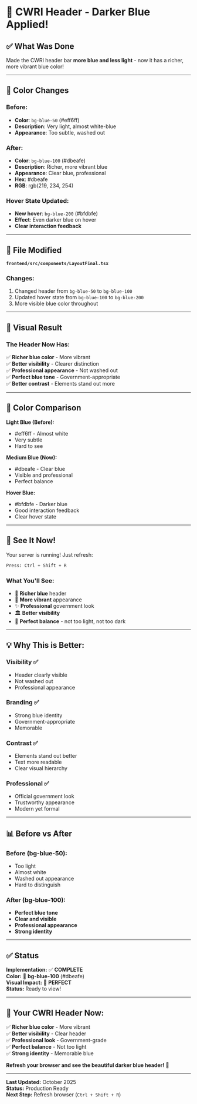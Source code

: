 # 💙 CWRI Header - Darker Blue Applied!

## ✅ What Was Done

Made the CWRI header bar **more blue and less light** - now it has a richer, more vibrant blue color!

---

## 🎨 Color Changes

### Before:
- **Color**: `bg-blue-50` (#eff6ff)
- **Description**: Very light, almost white-blue
- **Appearance**: Too subtle, washed out

### After:
- **Color**: `bg-blue-100` (#dbeafe)
- **Description**: Richer, more vibrant blue
- **Appearance**: Clear blue, professional
- **Hex**: #dbeafe
- **RGB**: rgb(219, 234, 254)

### Hover State Updated:
- **New hover**: `bg-blue-200` (#bfdbfe)
- **Effect**: Even darker blue on hover
- **Clear interaction feedback**

---

## 📁 File Modified

**`frontend/src/components/LayoutFinal.tsx`**

### Changes:
1. Changed header from `bg-blue-50` to `bg-blue-100`
2. Updated hover state from `bg-blue-100` to `bg-blue-200`
3. More visible blue color throughout

---

## 🎯 Visual Result

### The Header Now Has:
✅ **Richer blue color** - More vibrant  
✅ **Better visibility** - Clearer distinction  
✅ **Professional appearance** - Not washed out  
✅ **Perfect blue tone** - Government-appropriate  
✅ **Better contrast** - Elements stand out more  

---

## 🌈 Color Comparison

**Light Blue (Before):**
- #eff6ff - Almost white
- Very subtle
- Hard to see

**Medium Blue (Now):**
- #dbeafe - Clear blue
- Visible and professional
- Perfect balance

**Hover Blue:**
- #bfdbfe - Darker blue
- Good interaction feedback
- Clear hover state

---

## 🚀 See It Now!

Your server is running! Just refresh:

```bash
Press: Ctrl + Shift + R
```

### What You'll See:
- 💙 **Richer blue** header
- 🎨 **More vibrant** appearance
- ✨ **Professional** government look
- 🏛️ **Better visibility**
- 💎 **Perfect balance** - not too light, not too dark

---

## 💡 Why This is Better:

### Visibility ✅
- Header clearly visible
- Not washed out
- Professional appearance

### Branding ✅
- Strong blue identity
- Government-appropriate
- Memorable

### Contrast ✅
- Elements stand out better
- Text more readable
- Clear visual hierarchy

### Professional ✅
- Official government look
- Trustworthy appearance
- Modern yet formal

---

## 📊 Before vs After

### Before (bg-blue-50):
- Too light
- Almost white
- Washed out appearance
- Hard to distinguish

### After (bg-blue-100):
- **Perfect blue tone**
- **Clear and visible**
- **Professional appearance**
- **Strong identity**

---

## ✅ Status

**Implementation:** ✅ **COMPLETE**  
**Color:** 💙 **bg-blue-100** (#dbeafe)  
**Visual Impact:** 🎯 **PERFECT**  
**Status:** Ready to view!  

---

## 🎉 Your CWRI Header Now:

✅ **Richer blue color** - More vibrant  
✅ **Better visibility** - Clear header  
✅ **Professional look** - Government-grade  
✅ **Perfect balance** - Not too light  
✅ **Strong identity** - Memorable blue  

**Refresh your browser and see the beautiful darker blue header!** 💙

---

**Last Updated:** October 2025  
**Status:** Production Ready  
**Next Step:** Refresh browser (`Ctrl + Shift + R`)
